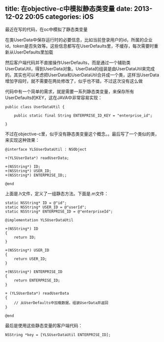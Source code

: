 title: 在objective-c中模拟静态类变量
date: 2013-12-02 20:05
categories: iOS 
---
最近在写的代码，在oc中模拟了静态类变量
<!--more-->

在类UserData中保存运行时的必要信息，比如当前登录用户的id，所属的企业id，token是否失效等。这些信息都写在UserDefaults里，不缓存，每次需要时重新从UserDefaults里加载

然后客户端代码并不直接操作UserDefaults，而是通过一个辅助类UserDataUtil，得到UserData对象。UserData的组装是由UserDataUtil来完成的。其实也可以考虑把UserData和UserDataUtil合并成一个类，这样当UserData增加字段时，就不需要在两处修改了，似乎也不错，不过这次没有这么做

代码中有一个简单的需求，就是需要一系列静态类变量，来保存所有UserDefaults的KEY，这在JAVA中非常容易实现：

```
public class UserDataUtil {

	public static final String ENTERPRISE_ID_KEY = "enterprise_id";

}
```

不过在objective-c里，似乎没有静态类变量这个概念。。最后写了一个类似的类，来实现这种效果：

```
@interface YLSUserDataUtil : NSObject

+(YLSUserData*) readUserData;

+(NSString*) ID;
+(NSString*) USER_ID;
+(NSString*) ENTERPRISE_ID;;

@end
```
上面是.h文件，定义了一组静态方法。下面是.m文件：

```
static NSString* ID = @"id";
static NSString* USER_ID = @"userId";
static NSString* ENTERPRISE_ID = @"enterpriseId";

@implementation YLSUserDataUtil

+(NSString*) ID
{
    return ID;
}

+(NSString*) USER_ID
{
    return USER_ID;
}

+(NSString*) ENTERPRISE_ID
{
    return ENTERPRISE_ID;
}

+ (YLSUserData*) readUserData
{
    // 从UserDefaults中加载数据，组装UserData并返回
}

@end
```

最后是使用这些静态变量的客户端代码：

```
NSString *key = [YLSUserDataUtil ENTERPRISE_ID];
```